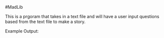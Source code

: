#MadLib

This is a prgoram that takes in a text file and will have a user input questions based from the text file to make a story.

Example Output:


